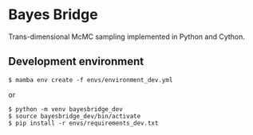 # Bayes Bridge

Trans-dimensional McMC sampling implemented in Python and Cython.

## Development environment

```console
$ mamba env create -f envs/environment_dev.yml
```

or 

```console
$ python -m venv bayesbridge_dev
$ source bayesbridge_dev/bin/activate
$ pip install -r envs/requirements_dev.txt
```
